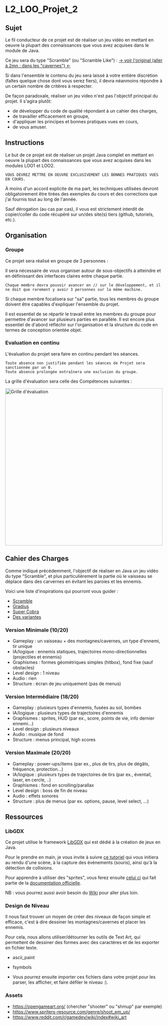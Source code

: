 # L2_LOO_Projet_2

## Sujet

Le fil conducteur de ce projet est de réaliser un jeu vidéo en mettant en oeuvre la plupart des connaissances que vous avez acquises dans le module de Java.

Ce jeu sera du type "Scramble" (ou "Scramble Like") :
[-> voir l'original (aller à 2mn : dans les "cavernes") <-](https://www.youtube.com/watch?v=3Vc-RIkpk40)

Si dans l'ensemble le contenu du jeu sera laissé à votre entière discrétion (faîtes quelque chose dont vous serez fiers), il devra néanmoins répondre à un certain nombre de critères à respecter.

De façon paradoxale, réaliser un jeu video n'est pas l'objectif principal du projet. Il s'agira plutôt:

- de développer du code de qualité répondant à un cahier des charges,
- de travailler efficacement en groupe,
- d'appliquer les principes et bonnes pratiques vues en cours,
- de vous amuser.

## Instructions

Le but de ce projet est de réaliser un projet Java complet en mettant en oeuvre la plupart des connaissances que vous avez acquises dans les modules LOO1 et LOO2.

```VOUS DEVREZ METTRE EN OEUVRE EXCLUSIVEMENT LES BONNES PRATIQUES VUES EN COURS.```

À moins d'un accord explicite de ma part, les techniques utilisées devront obligatoirement être tirées des exemples du cours et des corrections que j'ai fournis tout au long de l'année.

Sauf dérogation (au cas par cas), il vous est strictement interdit de copier/coller du code récupéré sur un/des site(s) tiers (github, tutoriels, etc.).

## Organisation

### Groupe

Ce projet sera réalisé en groupe de 3 personnes :

Il sera nécessaire de vous organiser autour de sous-objectifs à atteindre et en définissant des interfaces claires entre chaque partie.

```Chaque membre devra pouvoir avancer en // sur le développement, et il ne doit que rarement y avoir 3 personnes sur la même machine.```

Si chaque membre focalisera sur "sa" partie, tous les membres du groupe doivent être capables d'expliquer l'ensemble du projet.

Il est essentiel de se répartir le travail entre les membres du groupe pour permettre d'avancer sur plusieurs parties en parallèle. Il est encore plus essentiel de d'abord réfléchir sur l'organisation et la structure du code en termes de conception orientée objet.

### Evaluation en continu
L'évaluation du projet sera faire en continu pendant les séances.

```
Toute absence non justifiée pendant les séances de Projet sera sanctionnée par un 0.
Toute absence prolongée entraînera une exclusion du groupe.
```

La grille d'évaluation sera celle des Compétences suivantes :

<img src="markdown-ressources/SAE_Web.png" alt="Grille d'évaluation" width="500"/>

## Cahier des Charges
Comme indiqué précédemment, l'objectif de réaliser en Java un jeu vidéo du type "Scramble", et plus particulièrement la partie où le vaisseau se déplace dans des carvernes en évitant les paroies et les ennemis.

Voici une liste d'inspirations qui pourront vous guider :

- [Scramble](https://www.youtube.com/watch?v=3Vc-RIkpk40)
- [Gradius](https://www.youtube.com/watch?v=rtjCKk8l9WA)
- [Super Cobra](https://www.youtube.com/watch?v=ajF0Citli8c)
- [Des variantes](https://www.youtube.com/watch?v=XreJLWneUVk)

### Version Minimale (10/20)

- Gameplay : un vaisseau + des montagnes/cavernes, un type d'ennemi, tir unique
- IA/logique : ennemis statiques, trajectoires mono-directionnelles (projectiles et ennemis)
- Graphismes : formes géométriques simples (hitbox), fond fixe (sauf obstacles)
- Level design : 1 niveau
- Audio : rien
- Structure : écran de jeu uniquement (pas de menus)

### Version Intermédiaire (18/20)

- Gameplay : plusieurs types d'ennemis, fusées au sol, bombes
- IA/logique : plusieurs types de trajectoires d'ennemis
- Graphismes : sprites, HUD (par ex., score, points de vie, info dernier ennemi...)
- Level design : plusieurs niveaux
- Audio : musique de fond
- Structure : menus principal, high scores

### Version Maximale (20/20)
- Gameplay : power-ups/items (par ex., plus de tirs, plus de dégâts, fréquence, protection...)
- IA/logique : plusieurs types de trajectoires de tirs (par ex., éventail, laser, en cercle, ..)
- Graphismes : fond en scrolling/parallax
- Level design : boss de fin de niveau
- Audio : effets sonores
- Structure : plus de menus (par ex. options, pause, level select, …)

## Ressources

### LibGDX

Ce projet utilise le framework [LibGDX](https://libgdx.com) qui est dédié à la création de jeux en Java.

Pour le prendre en main, je vous invite à suivre [ce tutoriel](https://colourtann.github.io/HelloLibgdx/index.html) qui vous initiera au rendu d'une scène, à la capture des évènements (souris), ainsi qu'à la détection de collisions.

Pour apprendre à utiliser des "sprites", vous ferez ensuite [celui ci](https://libgdx.com/wiki/start/setup) qui fait partie de la [documentation officielle](https://libgdx.com/dev/).

NB : vous pourrez aussi avoir besoin du [Wiki](https://libgdx.com/wiki/) pour aller plus loin.

### Design de Niveau

Il nous faut trouver un moyen de créer des niveaux de façon simple et efficace, c'est à dire dessiner les montagnes/cavernes et placer les ennemis.

Pour cela, nous allons utiliser/détourner les outils de Text Art, qui permettent de dessiner des formes avec des caractères et de les exporter en fichier texte.

- ascii_paint
- fsymbols

- Vous pourrez ensuite importer ces fichiers dans votre projet pour les parser, les afficher, et faire défiler le niveau :).

### Assets
- https://opengameart.org/ (chercher "shooter" ou "shmup" par exemple)
- https://www.spriters-resource.com/genre/shoot_em_up/
- https://www.reddit.com/r/gamedev/wiki/index#wiki_art
